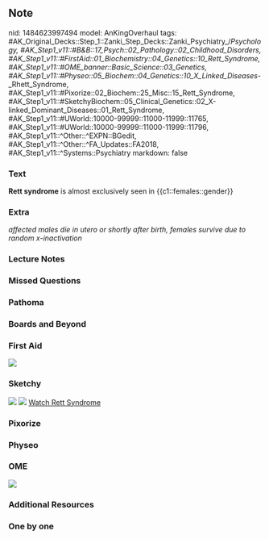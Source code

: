 ## Note
nid: 1484623997494
model: AnKingOverhaul
tags: #AK_Original_Decks::Step_1::Zanki_Step_Decks::Zanki_Psychiatry_/_Psychology, #AK_Step1_v11::#B&B::17_Psych::02_Pathology::02_Childhood_Disorders, #AK_Step1_v11::#FirstAid::01_Biochemistry::04_Genetics::10_Rett_Syndrome, #AK_Step1_v11::#OME_banner::Basic_Science::03_Genetics, #AK_Step1_v11::#Physeo::05_Biochem::04_Genetics::10_X_Linked_Diseases_-_Rhett_Syndrome, #AK_Step1_v11::#Pixorize::02_Biochem::25_Misc::15_Rett_Syndrome, #AK_Step1_v11::#SketchyBiochem::05_Clinical_Genetics::02_X-linked_Dominant_Diseases::01_Rett_Syndrome, #AK_Step1_v11::#UWorld::10000-99999::11000-11999::11765, #AK_Step1_v11::#UWorld::10000-99999::11000-11999::11796, #AK_Step1_v11::^Other::^EXPN::BGedit, #AK_Step1_v11::^Other::^FA_Updates::FA2018, #AK_Step1_v11::^Systems::Psychiatry
markdown: false

### Text
<div>
  <b>Rett syndrome</b> is almost exclusively seen in
  {{c1::females::gender}}
</div>

### Extra
<i>affected males die in utero or shortly after birth, females
survive due to random x-inactivation</i>

### Lecture Notes


### Missed Questions


### Pathoma


### Boards and Beyond


### First Aid
<img src="tmpj89KdF.png">

### Sketchy
<img src="Screen%20Shot%202021-02-01%20at%2009.27.59.jpg">
<img src="Screen%20Shot%202021-02-01%20at%2009.28.13.jpg"> <a href=
"https://dashboard.sketchy.com/study/medical/courses/medical-biochemistry/units/medical-biochemistry-clinical-genetics/videos/medical-biochemistry-clinical-genetics-x-linked-dominant-diseases-rett-syndrome?utm_source=anki&utm_medium=partnership&utm_campaign=february_update&utm_content=medical">
Watch Rett Syndrome</a>

### Pixorize


### Physeo


### OME
<div class="ome-widget">
  <a href="https://onlinemeded.org/spa/genetics?ref=anki"><img src=
  "_OME_AnkiFlashcards_Topic_1.png"></a>
</div>

### Additional Resources


### One by one

